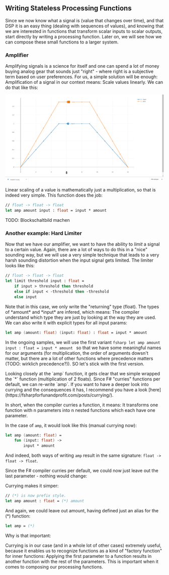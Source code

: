 
## Writing Stateless Processing Functions

Since we now know what a signal is (value that changes over time), and that DSP it is an easy thing (dealing with sequences of values), and knowing that we are interested in functions that transform scalar inputs to scalar outputs, start directly by writing a processing function. Later on, we will see how we can compose these small functions to a larger system.

### Amplifier

Amplifying signals is a science for itself and one can spend a lot of money buying analog gear that sounds just "right" - where right is a subjective term based on user preferences. For us, a simple solution will be enough: Amplification of a signal in our context means: Scale values linearly. We can do that like this:

![Before Amp - After Amp](./chart_input_and_amp.png)

Linear scaling of a value is mathematically just a multiplication, so that is indeed very simple. This function does the job:

```fsharp
// float -> float -> float
let amp amount input : float = input * amount
```

TODO: Blockschaltbild machen

### Another example: Hard Limiter

Now that we have our amplifier, we want to have the ability to *limit* a signal to a certain value. Again, there are a lot of ways to do this in a "nice" sounding way, but we will use a very simple technique that leads to a very harsh sounding distortion when the input signal gets limited. The limiter looks like this:

```fsharp
// float -> float -> float
let limit threshold input : float =
    if input > threshold then threshold
    else if input < -threshold then -threshold
    else input
```

<excurs data-name="Signatures">
Note that in this case, we only write the "returning" type (float). The types of *amount* and *input* are infered, which means: The compiler understand which type they are just by looking at the way they are used. We can also write it with explicit types for all input params:

```fsharp
let amp (amount: float) (input: float) : float = input * amount
```

In the ongoing samples, we will use the first variant ```fsharp let amp amount input : float = input * amount ``` so that we have some meaningful names for our arguments (for multiplication, the order of arguments dowsn't matter, but there are a lot of other functions where precedence matters (TODO: wirklich precedence?)). SO let's stick with the first version.
</excurs>

<excurs data-name="Currying">
Looking closely at the `amp` function, it gets clear that we simple wrapped the `*` function (multiplication of 2 floats). Since F# "curries" functions per default, we can re-write `amp`. If you want to have a deeper look into currying and the consequences it has, I recommend you have a look [here](https://fsharpforfunandprofit.com/posts/currying/).

In short, when the compiler curries a function, it means: It transforms one function with n parameters into n nested functions which each have one parameter.

In the case of `amp`, it would look like this (manual currying now):

```fsharp
let amp (amount: float) =
    fun (input: float) ->
        input * amount
```

And indeed, both ways of writing `amp` result in the same signature: `float -> float -> float`.

Since the F# compiler curries per default, we could now just leave out the last parameter - nothing would change:

Currying makes it simper:

```fsharp
// (*) is now prefix style.
let amp amount : float = (*) amount
```

And again, we could leave out amount, having defined just an alias for the (*) function:

```fsharp
let amp = (*)
```

Why is that important:

Currying is in our case (and in a whole lot of other cases) extremely useful, because it enables us to recognize functions as a kind of "factory function" for inner functions: Applying the first parameter to a function results in another function with the rest of the parameters. This is important when it comes to composing our processing functions.
</excurs>
